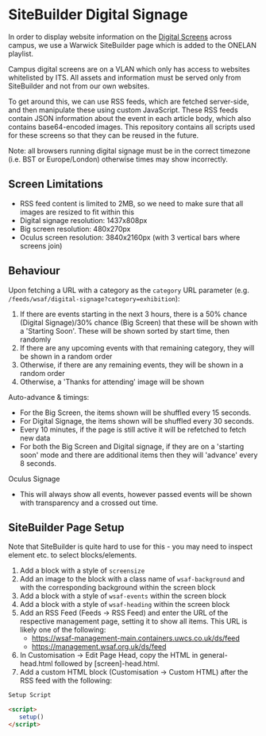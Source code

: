 # SiteBuilder Digital Signage
In order to display website information on the [Digital Screens](https://warwick.ac.uk/services/engagementgroup/marketing/digitalengagement/screens/) across campus, we use a Warwick SiteBuilder page which is added to the ONELAN playlist.

Campus digital screens are on a VLAN which only has access to websites whitelisted by ITS. All assets and information must be served only from SiteBuilder and not from our own websites.

To get around this, we can use RSS feeds, which are fetched server-side, and then manipulate these using custom JavaScript. These RSS feeds contain JSON information about the event in each article body, which also contains base64-encoded images. This repository contains all scripts used for these screens so that they can be reused in the future.

Note: all browsers running digital signage must be in the correct timezone (i.e. BST or Europe/London) otherwise times may show incorrectly.

## Screen Limitations
* RSS feed content is limited to 2MB, so we need to make sure that all images are resized to fit within this
* Digital signage resolution: 1437x808px
* Big screen resolution: 480x270px
* Oculus screen resolution: 3840x2160px (with 3 vertical bars where screens join)

## Behaviour
Upon fetching a URL with a category as the `category` URL parameter (e.g. `/feeds/wsaf/digital-signage?category=exhibition`):
1. If there are events starting in the next 3 hours, there is a 50% chance (Digital Signage)/30% chance (Big Screen) that these will be shown with a 'Starting Soon'. These will be shown sorted by start time, then randomly
2. If there are any upcoming events with that remaining category, they will be shown in a random order
3. Otherwise, if there are any remaining events, they will be shown in a random order
4. Otherwise, a 'Thanks for attending' image will be shown

Auto-advance & timings:
* For the Big Screen, the items shown will be shuffled every 15 seconds.
* For Digital Signage, the items shown will be shuffled every 30 seconds.
* Every 10 minutes, if the page is still active it will be refetched to fetch new data
* For both the Big Screen and Digital signage, if they are on a 'starting soon' mode and there are additional items then they will 'advance' every 8 seconds.

Oculus Signage
* This will always show all events, however passed events will be shown with transparency and a crossed out time.

## SiteBuilder Page Setup
Note that SiteBuilder is quite hard to use for this - you may need to inspect element etc. to select blocks/elements.

1. Add a block with a style of `screensize`
2. Add an image to the block with a class name of `wsaf-background` and with the corresponding background within the screen block
3. Add a block with a style of `wsaf-events` within the screen block
4. Add a block with a style of `wsaf-heading` within the screen block
5. Add an RSS Feed (Feeds -> RSS Feed) and enter the URL of the respective management page, setting it to show all items. This URL is likely one of the following:
   * https://wsaf-management-main.containers.uwcs.co.uk/ds/feed
   * https://management.wsaf.org.uk/ds/feed
6. In Customisation -> Edit Page Head, copy the HTML in general-head.html followed by [screen]-head.html.
7. Add a custom HTML block (Customisation -> Custom HTML) after the RSS feed with the following:
```html
Setup Script

<script>
   setup()
</script>
```